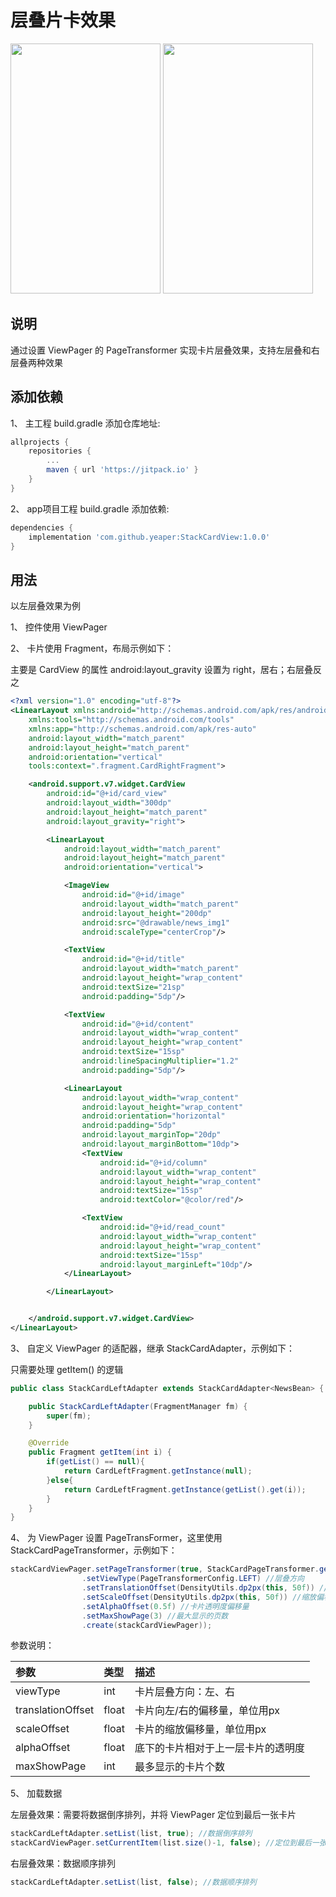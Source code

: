 # 层叠片卡效果

<img src="http://bmob-cdn-20165.b0.upaiyun.com/2019/02/21/563aa2874095d4e280cd910b18ed349a.png"  height="400" width="240">

<img src="http://bmob-cdn-20165.b0.upaiyun.com/2019/02/21/5f1c0cfc40ac69b48058b22d515cf0c6.png"  height="400" width="240">

## 说明

通过设置 ViewPager 的 PageTransformer 实现卡片层叠效果，支持左层叠和右层叠两种效果

## 添加依赖

1、 主工程 build.gradle 添加仓库地址:

```gradle
allprojects {
    repositories {
        ...
        maven { url 'https://jitpack.io' }
    }
}
```

2、 app项目工程 build.gradle 添加依赖:


```gradle
dependencies {
    implementation 'com.github.yeaper:StackCardView:1.0.0'
}
```

## 用法

以左层叠效果为例

1、 控件使用 ViewPager

2、 卡片使用 Fragment，布局示例如下：

主要是 CardView 的属性 android:layout_gravity 设置为 right，居右；右层叠反之

```xml
<?xml version="1.0" encoding="utf-8"?>
<LinearLayout xmlns:android="http://schemas.android.com/apk/res/android"
    xmlns:tools="http://schemas.android.com/tools"
    xmlns:app="http://schemas.android.com/apk/res-auto"
    android:layout_width="match_parent"
    android:layout_height="match_parent"
    android:orientation="vertical"
    tools:context=".fragment.CardRightFragment">

    <android.support.v7.widget.CardView
        android:id="@+id/card_view"
        android:layout_width="300dp"
        android:layout_height="match_parent"
        android:layout_gravity="right">

        <LinearLayout
            android:layout_width="match_parent"
            android:layout_height="match_parent"
            android:orientation="vertical">

            <ImageView
                android:id="@+id/image"
                android:layout_width="match_parent"
                android:layout_height="200dp"
                android:src="@drawable/news_img1"
                android:scaleType="centerCrop"/>

            <TextView
                android:id="@+id/title"
                android:layout_width="match_parent"
                android:layout_height="wrap_content"
                android:textSize="21sp"
                android:padding="5dp"/>

            <TextView
                android:id="@+id/content"
                android:layout_width="wrap_content"
                android:layout_height="wrap_content"
                android:textSize="15sp"
                android:lineSpacingMultiplier="1.2"
                android:padding="5dp"/>

            <LinearLayout
                android:layout_width="wrap_content"
                android:layout_height="wrap_content"
                android:orientation="horizontal"
                android:padding="5dp"
                android:layout_marginTop="20dp"
                android:layout_marginBottom="10dp">
                <TextView
                    android:id="@+id/column"
                    android:layout_width="wrap_content"
                    android:layout_height="wrap_content"
                    android:textSize="15sp"
                    android:textColor="@color/red"/>

                <TextView
                    android:id="@+id/read_count"
                    android:layout_width="wrap_content"
                    android:layout_height="wrap_content"
                    android:textSize="15sp"
                    android:layout_marginLeft="10dp"/>
            </LinearLayout>

        </LinearLayout>


    </android.support.v7.widget.CardView>
</LinearLayout>
```

3、 自定义 ViewPager 的适配器，继承 StackCardAdapter，示例如下：

只需要处理 getItem() 的逻辑


```java
public class StackCardLeftAdapter extends StackCardAdapter<NewsBean> {

    public StackCardLeftAdapter(FragmentManager fm) {
        super(fm);
    }

    @Override
    public Fragment getItem(int i) {
        if(getList() == null){
            return CardLeftFragment.getInstance(null);
        }else{
            return CardLeftFragment.getInstance(getList().get(i));
        }
    }
}
```

4、 为 ViewPager 设置 PageTransFormer，这里使用StackCardPageTransformer，示例如下：


```java
stackCardViewPager.setPageTransformer(true, StackCardPageTransformer.getBuild()
                .setViewType(PageTransformerConfig.LEFT) //层叠方向
                .setTranslationOffset(DensityUtils.dp2px(this, 50f)) //左右位置偏移量
                .setScaleOffset(DensityUtils.dp2px(this, 50f)) //缩放偏移量
                .setAlphaOffset(0.5f) //卡片透明度偏移量
                .setMaxShowPage(3) //最大显示的页数
                .create(stackCardViewPager));
```

参数说明：

| 参数 | 类型 | 描述 |
|:---|:---|:---|
| viewType | int | 卡片层叠方向：左、右 |
| translationOffset | float | 卡片向左/右的偏移量，单位用px |
| scaleOffset | float | 卡片的缩放偏移量，单位用px |
| alphaOffset | float | 底下的卡片相对于上一层卡片的透明度 |
| maxShowPage | int | 最多显示的卡片个数 |

5、 加载数据

左层叠效果：需要将数据倒序排列，并将 ViewPager 定位到最后一张卡片

```java
stackCardLeftAdapter.setList(list, true); //数据倒序排列
stackCardViewPager.setCurrentItem(list.size()-1, false); //定位到最后一张卡片
```

右层叠效果：数据顺序排列

```java
stackCardLeftAdapter.setList(list, false); //数据顺序排列
```
